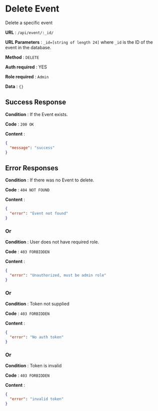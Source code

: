 # Delete Event

Delete a specific event

**URL** : `/api/event/:_id/`

**URL Parameters** : `_id=[string of length 24]` where `_id` is the ID of the event in the database.

**Method** : `DELETE`

**Auth required** : YES

**Role required** : `Admin`

**Data** : `{}`

## Success Response

**Condition** : If the Event exists.

**Code** : `200 OK`

**Content** :

```json
{
  "message": "success"
}
```

## Error Responses

**Condition** : If there was no Event to delete.

**Code** : `404 NOT FOUND`

**Content** : 

```json
{
  "error": "Event not found"
}
```

### Or

**Condition** : User does not have required role.

**Code** : `403 FORBIDDEN`

**Content** :

```json
{
  "error": "Unauthorized, must be admin role"
}
```

### Or

**Condition** : Token not supplied

**Code** : `403 FORBIDDEN`

**Content** :

```json
{
  "error": "No auth token"
}
```

### Or

**Condition** : Token is invalid

**Code** : `403 FORBIDDEN`

**Content** :

```json
{
  "error": "invalid token"
}
```

